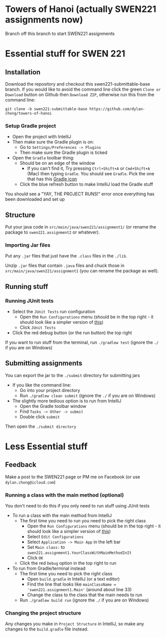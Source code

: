 # Towers of Hanoi (actually SWEN221 assignments now)

Branch off this branch to start SWEN221 assignments

# Essential stuff for SWEN 221 #

## Installation ##

Download the repository and checkout this swen221-submittable-base branch. If
you would like to avoid the command line click the green `Clone or Download`
button on Github then `Download ZIP`, otherwise run this from the command line:

    git clone -b swen221-submittable-base https://github.com/dylan-chong/towers-of-hanoi

### Setup Gradle project ###

- Open the project with IntelliJ
- Then make sure the Gradle plugin is on: 
    - Go to `Settings/Preferences -> Plugins`
    - Then make sure the Gradle plugin is ticked
- Open the `Gradle` toolbar thing:
    - Should be on an edge of the window
        - If you can't find it, Try pressing `Ctrl+Shift+A` or `Cmd+Shift+A`
          (Mac) then typing `Gradle`. You should see `Gradle`. Pick the one
          that has this [Gradle icon](https://lh6.googleusercontent.com/-fvt5jz8KJ9E/AAAAAAAAAAI/AAAAAAAAAAc/-dxpnszHExs/photo.jpg)
    - Click the blue refresh button to make IntelliJ load the Gradle stuff

You should see a "YAY, THE PROJECT RUNS!" error once everything has been
downloaded and set up

## Structure ##

Put your java code in `src/main/java/swen221/assignment1/` (or rename the
package to `swen221.assignment2` or whatever).

### Importing Jar files ###

Put any `.jar` files that just have the `.class` files in the `./lib`.

Unzip `.jar` files that contain `.java` files and chuck those in
`src/main/java/swen221/assignment1` (you can rename the package as well).

## Running stuff ##

### Running JUnit tests ###

- Select the `JUnit Tests` run configuration
    - Open the `Run Configurations` menu (should be in the top right - it
      should look like a simpler version of
      [this](https://i.stack.imgur.com/UkljJ.png))
    - Click `JUnit Tests`
- Click the red debug button (or the run button) the top right

If you want to run stuff from the terminal, run `./gradlew test` (ignore the
`./` if you are on Windows)

## Submitting assignments ##

You can export the jar to the `./submit` directory for submitting jars

- If you like the command line:
    - Go into your project directory
    - Run `./gradlew clean submit` (ignore the `./` if you are on Windows)
- The slightly more tedious option is to run from IntelliJ
    - Open the Gradle toolbar window
    - Find `Tasks -> Other -> submit`
    - Double click `submit`

Then open the `./submit directory`

# Less Essential stuff #

## Feedback ##

Make a post to the SWEN221 page or PM me on Facebook (or use
`dylan.chong@icloud.com`)

### Running a class with the main method (optional) ###

You don't need to do this if you only need to run stuff using JUnit tests

- To run a class with the main method from IntelliJ
    - The first time you need to run you need to pick the right class
        - Open the `Run Configurations` menu (should be in the top right - it
          should look like a simpler version of
          [this](https://i.stack.imgur.com/UkljJ.png))
        - Select `Edit Configurations`
        - Select `Application -> Main App` in the left bar
        - Set `Main class:` to `swen221.assignment1.YourClassWithMainMethodInIt`
        - Click `OK`
    - Click the red `Debug` option in the top right to run
- To run from Gradle/terminal instead
    - The first time you need to pick the right class
        - Open `build.gradle` in IntelliJ (or a text editor)
        - Find the line that looks like `mainClassName =
          'swen221.assignment1.Main'` (around about line 33)
        - Change the class to the class that the main needs to run
    - Run `./gradlew build run` (ignore the `./` if you are on Windows)

### Changing the project structure ###

Any changes you make in `Project Structure` in IntelliJ, so make any
changes to the `build.gradle` file instead.

